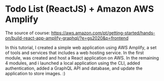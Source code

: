 # Todo List (ReactJS) + Amazon AWS Amplify

The source of course: https://aws.amazon.com/pt/getting-started/hands-on/build-react-app-amplify-graphql/?e=gs2020&p=frontend

In this tutorial, I created a simple web application using AWS Amplify, a set of tools and services that includes a web hosting service. In the first module, was created and host a React application on AWS. In the remaining 4 modules, and i launched a local application using the CLI, added authentication, added a GraphQL API and database, and update the application to store images. :) 
